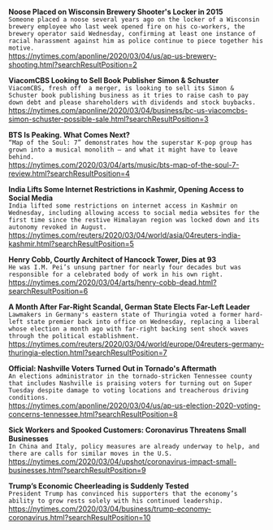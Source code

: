 **Noose Placed on Wisconsin Brewery Shooter's Locker in 2015**\
`Someone placed a noose several years ago on the locker of a Wisconsin brewery employee who last week opened fire on his co-workers, the brewery operator said Wednesday, confirming at least one instance of racial harassment against him as police continue to piece together his motive.`\
https://nytimes.com/aponline/2020/03/04/us/ap-us-brewery-shooting.html?searchResultPosition=2

**ViacomCBS Looking to Sell Book Publisher Simon & Schuster**\
`ViacomCBS, fresh off  a merger, is looking to sell its Simon & Schuster book publishing business as it tries to raise cash to pay down debt and please shareholders with dividends and stock buybacks.`\
https://nytimes.com/aponline/2020/03/04/business/bc-us-viacomcbs-simon-schuster-possible-sale.html?searchResultPosition=3

**BTS Is Peaking. What Comes Next?**\
`“Map of the Soul: 7” demonstrates how the superstar K-pop group has grown into a musical monolith — and what it might have to leave behind.`\
https://nytimes.com/2020/03/04/arts/music/bts-map-of-the-soul-7-review.html?searchResultPosition=4

**India Lifts Some Internet Restrictions in Kashmir, Opening Access to Social Media**\
`India lifted some restrictions on internet access in Kashmir on Wednesday, including allowing access to social media websites for the first time since the restive Himalayan region was locked down and its autonomy revoked in August.`\
https://nytimes.com/reuters/2020/03/04/world/asia/04reuters-india-kashmir.html?searchResultPosition=5

**Henry Cobb, Courtly Architect of Hancock Tower, Dies at 93**\
`He was I.M. Pei’s unsung partner for nearly four decades but was responsible for a celebrated body of work in his own right.`\
https://nytimes.com/2020/03/04/arts/henry-cobb-dead.html?searchResultPosition=6

**A Month After Far-Right Scandal, German State Elects Far-Left Leader**\
`Lawmakers in Germany's eastern state of Thuringia voted a former hard-left state premier back into office on Wednesday, replacing a liberal whose election a month ago with far-right backing sent shock waves through the political establishment.`\
https://nytimes.com/reuters/2020/03/04/world/europe/04reuters-germany-thuringia-election.html?searchResultPosition=7

**Official: Nashville Voters Turned Out in Tornado's Aftermath**\
`An elections administrator in the tornado-stricken Tennessee county that includes Nashville is praising voters for turning out on Super Tuesday despite damage to voting locations and treacherous driving conditions.`\
https://nytimes.com/aponline/2020/03/04/us/ap-us-election-2020-voting-concerns-tennessee.html?searchResultPosition=8

**Sick Workers and Spooked Customers: Coronavirus Threatens Small Businesses**\
`In China and Italy, policy measures are already underway to help, and there are calls for similar moves in the U.S.`\
https://nytimes.com/2020/03/04/upshot/coronavirus-impact-small-businesses.html?searchResultPosition=9

**Trump’s Economic Cheerleading is Suddenly Tested**\
`President Trump has convinced his supporters that the economy’s ability to grow rests solely with his continued leadership.`\
https://nytimes.com/2020/03/04/business/trump-economy-coronavirus.html?searchResultPosition=10

